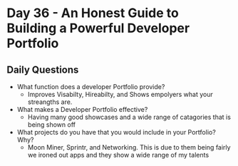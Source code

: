 # Day 36 -  An Honest Guide to Building a Powerful Developer Portfolio

## Daily Questions

- What function does a developer Portfolio provide?
  - Improves Visabilty, Hireabilty, and Shows empolyers what your streangths are.
- What makes a Developer Portfolio effective?
  - Having many good showcases and a wide range of catagories that is being shown off
- What projects do you have that you would include in your Portfolio? Why?
  - Moon Miner, Sprintr, and Networking. This is due to them being fairly we ironed out apps and they show a wide range of my talents